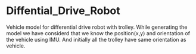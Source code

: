 # Diffential_Drive_Robot

Vehicle model for differential drive robot with trolley. While generating the model we have considerd that we know the position(x,y) and  orientation of the vehicle using IMU. And initially all the trolley have same orientation as vehicle.
